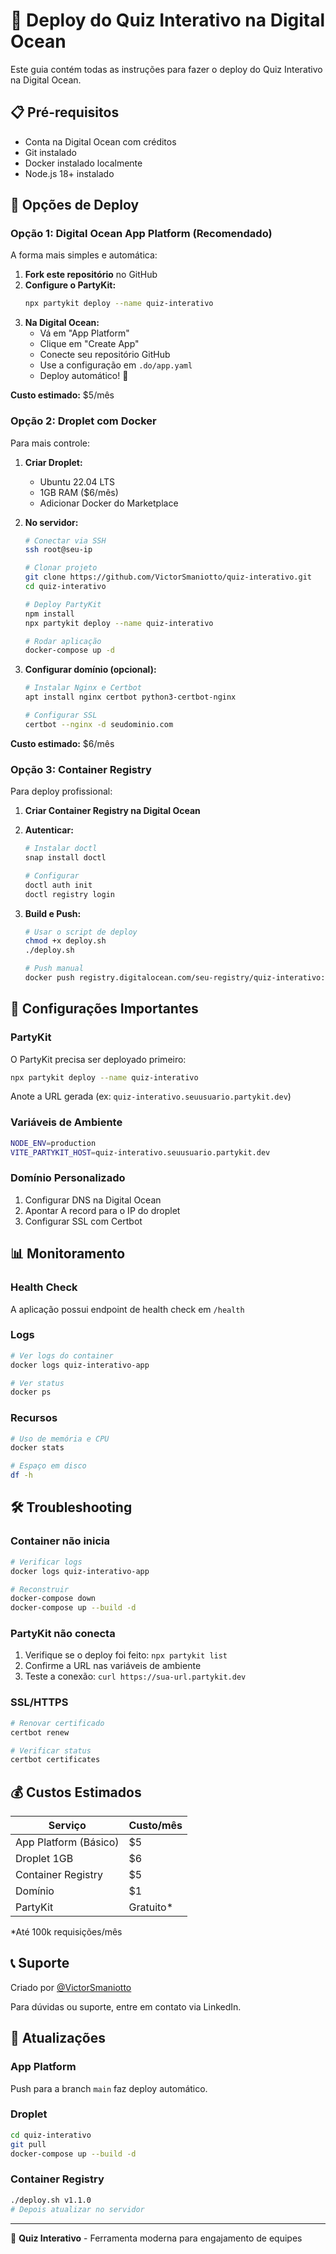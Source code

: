 # 🚀 Deploy do Quiz Interativo na Digital Ocean

Este guia contém todas as instruções para fazer o deploy do Quiz Interativo na Digital Ocean.

## 📋 Pré-requisitos

- Conta na Digital Ocean com créditos
- Git instalado
- Docker instalado localmente
- Node.js 18+ instalado

## 🎯 Opções de Deploy

### Opção 1: Digital Ocean App Platform (Recomendado)

A forma mais simples e automática:

1. **Fork este repositório** no GitHub
2. **Configure o PartyKit:**
   ```bash
   npx partykit deploy --name quiz-interativo
   ```
3. **Na Digital Ocean:**
   - Vá em "App Platform"
   - Clique em "Create App"
   - Conecte seu repositório GitHub
   - Use a configuração em `.do/app.yaml`
   - Deploy automático! 🎉

**Custo estimado:** $5/mês

### Opção 2: Droplet com Docker

Para mais controle:

1. **Criar Droplet:**
   - Ubuntu 22.04 LTS
   - 1GB RAM ($6/mês)
   - Adicionar Docker do Marketplace

2. **No servidor:**
   ```bash
   # Conectar via SSH
   ssh root@seu-ip

   # Clonar projeto
   git clone https://github.com/VictorSmaniotto/quiz-interativo.git
   cd quiz-interativo

   # Deploy PartyKit
   npm install
   npx partykit deploy --name quiz-interativo

   # Rodar aplicação
   docker-compose up -d
   ```

3. **Configurar domínio (opcional):**
   ```bash
   # Instalar Nginx e Certbot
   apt install nginx certbot python3-certbot-nginx

   # Configurar SSL
   certbot --nginx -d seudominio.com
   ```

**Custo estimado:** $6/mês

### Opção 3: Container Registry

Para deploy profissional:

1. **Criar Container Registry na Digital Ocean**

2. **Autenticar:**
   ```bash
   # Instalar doctl
   snap install doctl

   # Configurar
   doctl auth init
   doctl registry login
   ```

3. **Build e Push:**
   ```bash
   # Usar o script de deploy
   chmod +x deploy.sh
   ./deploy.sh

   # Push manual
   docker push registry.digitalocean.com/seu-registry/quiz-interativo:latest
   ```

## 🔧 Configurações Importantes

### PartyKit
O PartyKit precisa ser deployado primeiro:
```bash
npx partykit deploy --name quiz-interativo
```

Anote a URL gerada (ex: `quiz-interativo.seuusuario.partykit.dev`)

### Variáveis de Ambiente
```bash
NODE_ENV=production
VITE_PARTYKIT_HOST=quiz-interativo.seuusuario.partykit.dev
```

### Domínio Personalizado
1. Configurar DNS na Digital Ocean
2. Apontar A record para o IP do droplet
3. Configurar SSL com Certbot

## 📊 Monitoramento

### Health Check
A aplicação possui endpoint de health check em `/health`

### Logs
```bash
# Ver logs do container
docker logs quiz-interativo-app

# Ver status
docker ps
```

### Recursos
```bash
# Uso de memória e CPU
docker stats

# Espaço em disco
df -h
```

## 🛠️ Troubleshooting

### Container não inicia
```bash
# Verificar logs
docker logs quiz-interativo-app

# Reconstruir
docker-compose down
docker-compose up --build -d
```

### PartyKit não conecta
1. Verifique se o deploy foi feito: `npx partykit list`
2. Confirme a URL nas variáveis de ambiente
3. Teste a conexão: `curl https://sua-url.partykit.dev`

### SSL/HTTPS
```bash
# Renovar certificado
certbot renew

# Verificar status
certbot certificates
```

## 💰 Custos Estimados

| Serviço | Custo/mês |
|---------|-----------|
| App Platform (Básico) | $5 |
| Droplet 1GB | $6 |
| Container Registry | $5 |
| Domínio | $1 |
| PartyKit | Gratuito* |

*Até 100k requisições/mês

## 📞 Suporte

Criado por [@VictorSmaniotto](https://linkedin.com/in/victorsmaniotto)

Para dúvidas ou suporte, entre em contato via LinkedIn.

## 🔄 Atualizações

### App Platform
Push para a branch `main` faz deploy automático.

### Droplet
```bash
cd quiz-interativo
git pull
docker-compose up --build -d
```

### Container Registry
```bash
./deploy.sh v1.1.0
# Depois atualizar no servidor
```

---

🎯 **Quiz Interativo** - Ferramenta moderna para engajamento de equipes
